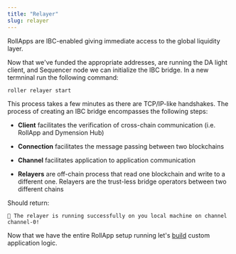 ```yaml
---
title: "Relayer"
slug: relayer
---
```


RollApps are IBC-enabled giving immediate access to the global liquidity layer.

Now that we've funded the appropriate addresses, are running the DA light client, and Sequencer node we can initialize the IBC bridge. In a new termninal run the following command:

```
roller relayer start
```

This process takes a few minutes as there are TCP/IP-like handshakes. The process of creating an IBC bridge encompasses the following steps:

-   **Client** facilitates the verification of cross-chain communication (i.e. RollApp and Dymension Hub)

-   **Connection** facilitates the message passing between two blockchains

-   **Channel** facilitates application to application communication

-   **Relayers** are off-chain process that read one blockchain and write to a different one. Relayers are the trust-less bridge operators between two different chains

Should return:

```
💈 The relayer is running successfully on you local machine on channel channel-0!
```

Now that we have the entire RollApp setup running let's [build](../develop/evm/overview.md) custom application logic.
